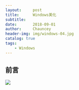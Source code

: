 ```yaml
---
layout:     post   				    
title:      Windows美化 				
subtitle:    
date:       2018-09-01 				
author:     Chauncey 						
header-img: img/windows-04.jpg
catalog: true 						
tags:							
    - Windows
---
```


## 前言

![](http://pd852kpnh.bkt.clouddn.com/FgMDmrlA_yOSsY6cVNuWyClFGb2i)

